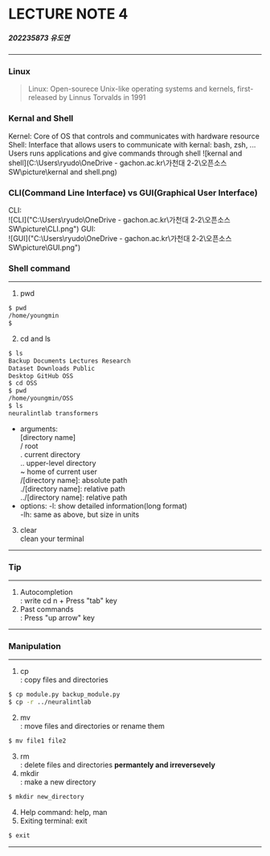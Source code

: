 # LECTURE NOTE 4
##### 202235873 유도연    
---
### Linux
> Linux: Open-sourece Unix-like operating systems and kernels, first-released by Linnus Torvalds in 1991

### Kernal and Shell
Kernel: Core of OS that controls and communicates with hardware resource     
Shell: Interface that allows users to communicate with kernal: bash, zsh, ...   
Users runs applications and give commands through shell
![kernal and shell](C:\Users\ryudo\OneDrive - gachon.ac.kr\가천대 2-2\오픈소스SW\picture\kernal and shell.png)
### CLI(Command Line Interface) vs GUI(Graphical User Interface)    
CLI:   
![CLI]("C:\Users\ryudo\OneDrive - gachon.ac.kr\가천대 2-2\오픈소스SW\picture\CLI.png")
GUI:   
![GUI]("C:\Users\ryudo\OneDrive - gachon.ac.kr\가천대 2-2\오픈소스SW\picture\GUI.png")
### Shell command
---

1. pwd   
```sh
$ pwd
/home/youngmin
$
```
2. cd and ls   
```sh
$ ls
Backup Documents Lectures Research
Dataset Downloads Public
Desktop GitHub OSS
$ cd OSS
$ pwd
/home/youngmin/OSS
$ ls
neuralintlab transformers
```
- arguments:   
[directory name]   
/ root   
. current directory   
.. upper-level directory   
~ home of current user   
/[directory name]: absolute path   
./[directory name]: relative path   
../[directory name]: relative path   
- options:
 \-l: show detailed information(long format)   
\-lh: same as above, but size in units  
3. clear   
clean your terminal   

---
### Tip
--- 

1. Autocompletion   
: write cd n + Press "tab" key    
2. Past commands   
: Press "up arrow" key   

---
### Manipulation
--- 

1. cp   
: copy files and directories   
```sh
$ cp module.py backup_module.py
$ cp -r ../neuralintlab
```
2. mv   
: move files and directories or rename them   
```sh
$ mv file1 file2
```
3. rm   
: delete files and directories **permantely and irreversevely**   
4. mkdir   
: make a new directory   
```sh
$ mkdir new_directory
```
4. Help command: help, man
5. Exiting terminal: exit
```sh
$ exit
```

---

